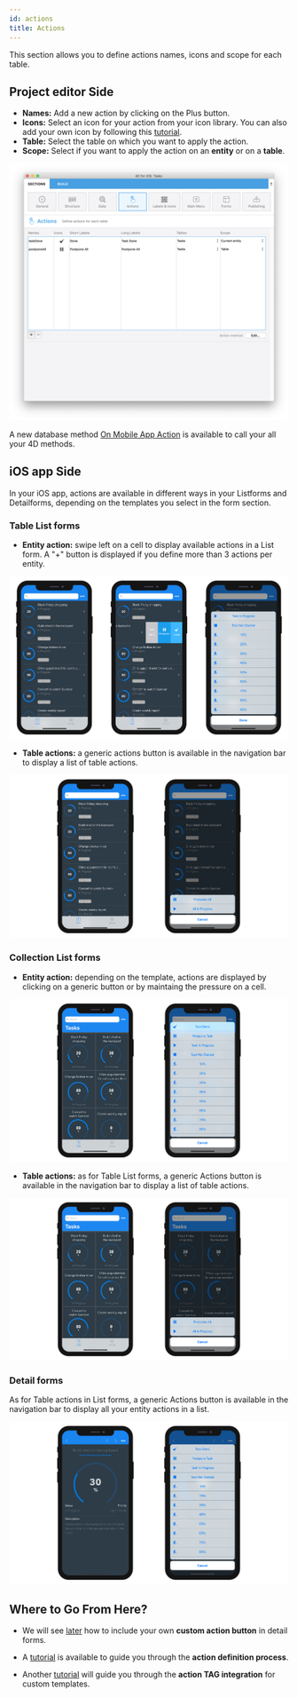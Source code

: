```yaml
---
id: actions
title: Actions
---
```


This section allows you to define actions names, icons and scope for each table.

## Project editor Side

* **Names:** Add a new action by clicking on the Plus button.
* **Icons:** Select an icon for your action from your icon library. You can also add your own icon by following this [tutorial](using-icons.html).
* **Table:** Select the table on which you want to apply the action.
* **Scope:** Select if you want to apply the action on an **entity** or on a **table**.

![Action section](assets/en/project-editor/Actions-section-4D-for-iOS.png)

A new database method [On Mobile App Action](https://livedoc.4d.com/4D-Language-Reference-17-R5/Database-Methods/On-Mobile-App-Action-database-method.301-4286697.en.html) is available to call your all your 4D methods.

## iOS app Side

In your iOS app, actions are available in different ways in your Listforms and Detailforms, depending on the templates you select in the form section. 

### Table List forms

* **Entity action:** swipe left on a cell to display available actions in a List form. A "+" button is displayed if you define more than 3 actions per entity.

![Entity Lisform Tableview](assets/en/actions/ListForm-entity-action-tableview.png)

* **Table actions:** a generic actions button is available in the navigation bar to display a list of table actions.

![Table Listform Tableview](assets/en/actions/ListForm-table-action-tableview.png)

### Collection List forms

* **Entity action:** depending on the template, actions are displayed by clicking on a generic button or by maintaing the pressure on a cell.

![Entity Listform Collectionview](assets/en/actions/ListForm-entity-action-collectionview.png)

* **Table actions:** as for Table List forms, a generic Actions button is available in the navigation bar to display a list of table actions.

![Table Listform Collectionview](assets/en/actions/ListForm-table-action-collectionview.png)


### Detail forms

As for Table actions in List forms, a generic Actions button is available in the navigation bar to display all your entity actions in a list. 

![Entity Detailform](assets/en/actions/Detailform-final.png)

## Where to Go From Here?

* We will see [later](action-custom-template.html#step-4-add-actions-in-detail-forms) how to include your own **custom action button** in detail forms.

* A [tutorial](actions-getting-started.html) is available to guide you through the **action definition process**.

* Another [tutorial](action-custom-template.html) will guide you through the **action TAG integration** for custom templates.
